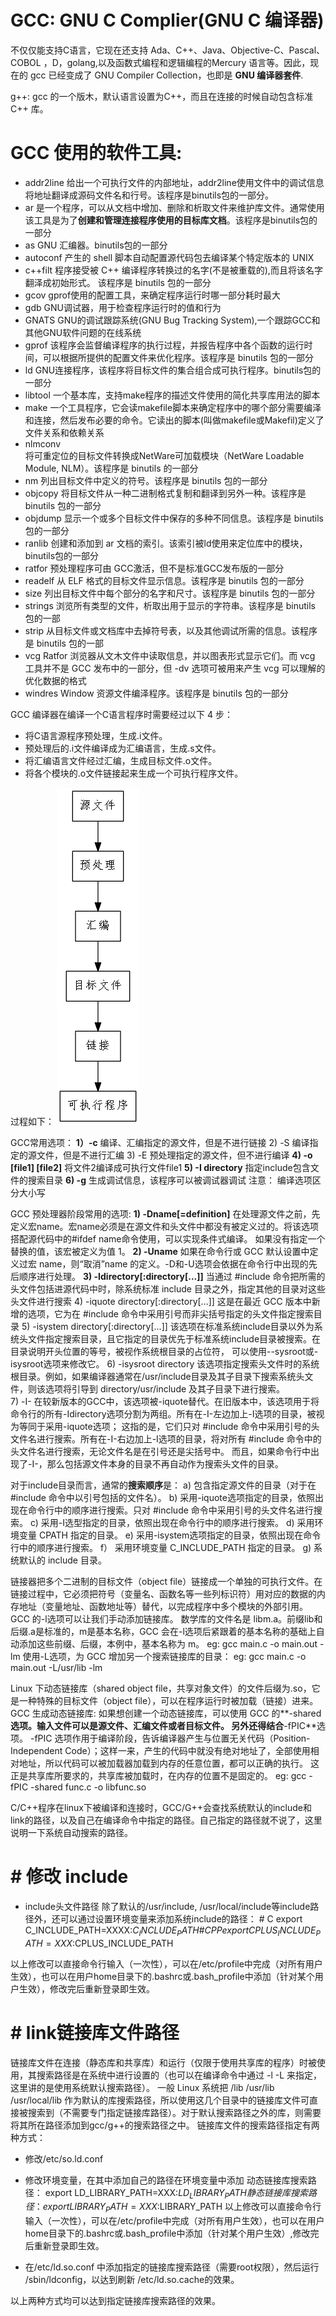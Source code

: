 # GCC: GNU C Complier(GNU C 编译器)

不仅仅能支持C语言，它现在还支持 Ada、C++、Java、Objective-C、Pascal、COBOL ，D，golang,以及函数式编程和逻辑编程的Mercury 语言等。因此，现在的 gcc 已经变成了 GNU Compiler Collection，也即是 **GNU 编译器套件**.

g++: gcc 的一个版木，默认语言设置为C++，而且在连接的时候自动包含标准 C++ 库。

# GCC 使用的软件工具:

- addr2line
   给出一个可执行文件的内部地址，addr2line使用文件中的调试信息将地址翻译成源码文件名和行号。该程序是binutils包的一部分。
- ar
   是一个程序，可以从文档中增加、删除和析取文件来维护库文件。通常使用该工具是为了**创建和管理连接程序使用的目标库文档**。该程序是binutils包的一部分
- as
   GNU 汇编器。binutils包的一部分
- autoconf
   产生的 shell 脚本自动配置源代码包去编译某个特定版本的 UNIX
- c++filt
   程序接受被 C++ 编译程序转换过的名字(不是被重载的),而且将该名字翻泽成初始形式。 该程序是 binutils 包的一部分
- gcov
   gprof使用的配置工具，来确定程序运行时哪一部分耗时最大
- gdb
   GNU调试器，用于检查程序运行时的值和行为
- GNATS
   GNU的调试跟踪系统(GNU Bug Tracking System),一个跟踪GCC和其他GNU软件问题的在线系统
- gprof
   该程序会监督编译程序的执行过程，并报告程序中各个函数的运行时间，可以根据所提供的配置文件来优化程序。该程序是 binutils 包的一部分
- ld
   GNU连接程序，该程序将目标文件的集合组合成可执行程序。binutils包的一部分
- libtool
   一个基本库，支持make程序的描述文件使用的简化共享库用法的脚本
- make
   一个工具程序，它会读makefile脚本来确定程序中的哪个部分需要编泽和连接，然后发布必要的命令。它读出的脚本(叫做makefile或Makefil)定义了文件关系和依赖关系
- nlmconv    
   将可重定位的目标文件转换成NetWare可加载模块（NetWare Loadable Module, NLM）。该程序是 binutils 的一部分 
- nm
   列出目标文件中定义的符号。该程序是 binutils 包的一部分
- objcopy
   将目标文件从一种二进制格式复制和翻译到另外一种。该程序是 binutils 包的一部分
- objdump
   显示一个或多个目标文件中保存的多种不同信息。该程序是 binutils 包的一部分
- ranlib
   创建和添加到 ar 文档的索引。该索引被ld使用来定位库中的模块， binutils包的一部分
- ratfor
   预处理程序可由 GCC激活，但不是标准GCC发布版的一部分
- readelf 
   从 ELF 格式的目标文件显示信息。该程序是 binutils 包的一部分  
- size
   列出目标文件中每个部分的名字和尺寸。该程序是 binutils 包的一部分
- strings 
   浏览所有类型的文件，析取出用于显示的字符串。该程序是 binutils 包的一部 
- strip
   从目标文件或文档库中去掉符号表，以及其他调试所需的信息。该程序是 binutils 包的一部
-  vcg
   Ratfor 浏览器从文木文件中读取信息，并以图表形式显示它们。而 vcg 工具并不是 GCC 发布中的一部分，但 -dv 选项可被用来产生 vcg 可以理解的优化数据的格式
- windres
    Window 资源文件编泽程序。该程序是 binutils 包的一部分

GCC 编译器在编译一个C语言程序时需要经过以下 4 步：

- 将C语言源程序预处理，生成.i文件。
-  预处理后的.i文件编译成为汇编语言，生成.s文件。
-  将汇编语言文件经过汇编，生成目标文件.o文件。
-  将各个模块的.o文件链接起来生成一个可执行程序文件。

过程如下：
![](./compiler.png)

GCC常用选项：
**1）-c**
  编译、汇编指定的源文件，但是不进行链接
2) -S
  编译指定的源文件，但是不进行汇编
3) -E
  预处理指定的源文件，但不进行编译
**4) -o [file1] [file2]**
  将文件2编译成可执行文件file1
**5) -I directory**
  指定include包含文件的搜索目录
**6) -g**
  生成调试信息，该程序可以被调试器调试
注意： 编译选项区分大小写

GCC 预处理器阶段常用的选项:
**1) -Dname[=definition]**
  在处理源文件之前，先定义宏name。宏name必须是在源文件和头文件中都没有被定义过的。将该选项搭配源代码中的#ifdef name命令使用，可以实现条件式编译。
  如果没有指定一个替换的值，该宏被定义为值 1。
**2) -Uname**
  如果在命令行或 GCC 默认设置中定义过宏 name，则“取消”name 的定义。-D和-U选项会依据在命令行中出现的先后顺序进行处理。 
**3) -Idirectory[:directory[...]]**
  当通过 #include 命令把所需的头文件包括进源代码中时，除系统标准 include 目录之外，指定其他的目录对这些头文件进行搜索
4) -iquote directory[:directory[...]]
  这是在最近 GCC 版本中新增的选项，它为在 #include 命令中采用引号而非尖括号指定的头文件指定搜索目录
5) -isystem directory[:directory[...]]
  该选项在标准系统include目录以外为系统头文件指定搜索目录，且它指定的目录优先于标准系统include目录被搜索。在目录说明开头位置的等号，被视作系统根目录的占位符，
  可以使用--sysroot或-isysroot选项来修改它。 
6) -isysroot directory
  该选项指定搜索头文件时的系统根目录。例如，如果编译器通常在/usr/include目录及其子目录下搜索系统头文件，则该选项将引导到 directory/usr/include 及其子目录下进行搜索。  
7) -I-
  在较新版本的GCC中，该选项被-iquote替代。在旧版本中，该选项用于将命令行的所有-Idirectory选项分割为两组。所有在-I-左边加上-I选项的目录，被视为等同于采用-iquote选项；
  这指的是，它们只对 #include 命令中采用引号的头文件名进行搜索。所有在-I-右边加上-I选项的目录，将对所有 #include 命令中的头文件名进行搜索，无论文件名是在引号还是尖括号中。
  而且，如果命令行中出现了-I-，那么包括源文件本身的目录不再自动作为搜索头文件的目录。

对于include目录而言，通常的**搜索顺序**是：
a) 包含指定源文件的目录（对于在 #include 命令中以引号包括的文件名）。
b) 采用-iquote选项指定的目录，依照出现在命令行中的顺序进行搜索。只对 #include 命令中采用引号的头文件名进行搜索。
c) 采用-I选型指定的目录，依照出现在命令行中的顺序进行搜索。
d) 采用环境变量 CPATH 指定的目录。
e) 采用-isystem选项指定的目录，依照出现在命令行中的顺序进行搜索。
f） 采用环境变量 C_INCLUDE_PATH 指定的目录。
g) 系统默认的 include 目录。

链接器把多个二进制的目标文件（object file）链接成一个单独的可执行文件。在链接过程中，它必须把符号（变量名、函数名等一些列标识符）用对应的数据的内存地址（变量地址、函数地址等）替代，以完成程序中多个模块的外部引用。
GCC 的-l选项可以让我们手动添加链接库。
数学库的文件名是 libm.a。前缀lib和后缀.a是标准的，m是基本名称，GCC 会在-l选项后紧跟着的基本名称的基础上自动添加这些前缀、后缀，本例中，基本名称为 m。
eg: gcc main.c -o main.out -lm
使用-L选项，为 GCC 增加另一个搜索链接库的目录： 
eg: gcc main.c -o main.out -L/usr/lib -lm


Linux 下动态链接库（shared object file，共享对象文件）的文件后缀为.so，它是一种特殊的目标文件（object file），可以在程序运行时被加载（链接）进来。
GCC 生成动态链接库:
如果想创建一个动态链接库，可以使用 GCC 的**-shared**选项。输入文件可以是源文件、汇编文件或者目标文件。
另外还得结合**-fPIC**选项。
-fPIC 选项作用于编译阶段，告诉编译器产生与位置无关代码（Position-Independent Code）；这样一来，产生的代码中就没有绝对地址了，全部使用相对地址，所以代码可以被加载器加载到内存的任意位置，都可以正确的执行。
这正是共享库所要求的，共享库被加载时，在内存的位置不是固定的。
eg: gcc -fPIC -shared func.c -o libfunc.so

 

C/C++程序在linux下被编译和连接时，GCC/G++会查找系统默认的include和link的路径，以及自己在编译命令中指定的路径。自己指定的路径就不说了，这里说明一下系统自动搜索的路径。

# # 修改 include

- include头文件路径
  除了默认的/usr/include, /usr/local/include等include路径外，还可以通过设置环境变量来添加系统include的路径：
  \# C
  export C_INCLUDE_PATH=XXXX:$C_INCLUDE_PATH
  \# CPP
  export CPLUS_INCLUDE_PATH=XXX:$CPLUS_INCLUDE_PATH

以上修改可以直接命令行输入（一次性），可以在/etc/profile中完成（对所有用户生效），也可以在用户home目录下的.bashrc或.bash_profile中添加（针对某个用户生效），修改完后重新登录即生效。



# # link链接库文件路径

链接库文件在连接（静态库和共享库）和运行（仅限于使用共享库的程序）时被使用，其搜索路径是在系统中进行设置的（也可以在编译命令中通过 -l -L 来指定，这里讲的是使用系统默认搜索路径）。
一般 Linux 系统把 /lib /usr/lib /usr/local/lib 作为默认的库搜索路径，所以使用这几个目录中的链接库文件可直接被搜索到（不需要专门指定链接库路径）。对于默认搜索路径之外的库，则需要将其所在路径添加到gcc/g++的搜索路径之中。
链接库文件的搜索路径指定有两种方式：

- 修改/etc/so.ld.conf 
- 修改环境变量，在其中添加自己的路径在环境变量中添加
  动态链接库搜索路径：
  export LD_LIBRARY_PATH=XXX:$LD_LIBRARY_PATH
  静态链接库搜索路径：
  export LIBRARY_PATH=XXX:$LIBRARY_PATH
  以上修改可以直接命令行输入（一次性），可以在/etc/profile中完成（对所有用户生效），也可以在用户home目录下的.bashrc或.bash_profile中添加（针对某个用户生效）,修改完后重新登录即生效。



- 在/etc/ld.so.conf 中添加指定的链接库搜索路径（需要root权限），然后运行 /sbin/ldconfig，以达到刷新 /etc/ld.so.cache的效果。

以上两种方式均可以达到指定链接库搜索路径的效果。